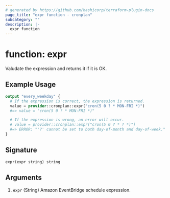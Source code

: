 ```yaml
---
# generated by https://github.com/hashicorp/terraform-plugin-docs
page_title: "expr function - cronplan"
subcategory: ""
description: |-
  expr function
---
```


# function: expr

Valudate the expression and returns it if it is OK.

## Example Usage

```terraform
output "every_weekday" {
  # If the expression is correct, the expression is returned.
  value = provider::cronplan::expr("cron(5 0 ? * MON-FRI *)")
  #=> value = "cron(5 0 ? * MON-FRI *)"

  # If the expression is wrong, an error will occur.
  # value = provider::cronplan::expr("cron(5 0 ? * ? *)")
  #=> ERROR: "'?' cannot be set to both day-of-month and day-of-week."
}
```

## Signature

<!-- signature generated by tfplugindocs -->
```text
expr(expr string) string
```

## Arguments

<!-- arguments generated by tfplugindocs -->
1. `expr` (String) Amazon EventBridge schedule expression.

